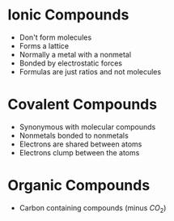 # Ionic Compounds
- Don't form molecules
- Forms a lattice
- Normally a metal with a nonmetal
- Bonded by electrostatic forces
- Formulas are just ratios and not molecules

# Covalent Compounds
- Synonymous with molecular compounds
- Nonmetals bonded to nonmetals
- Electrons are shared between atoms
- Electrons clump between the atoms

# Organic Compounds
- Carbon containing compounds (minus $CO_2$)